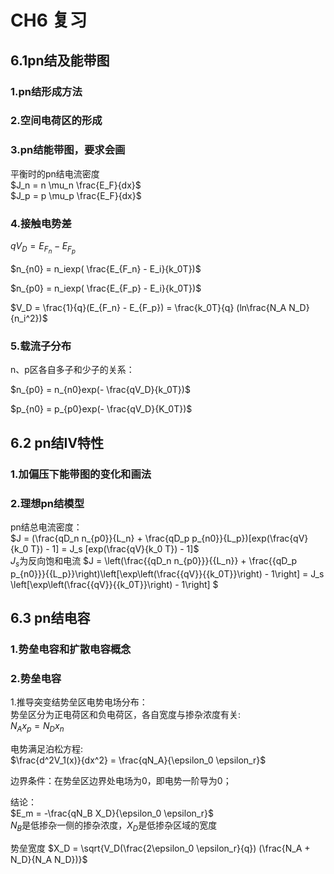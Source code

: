 # CH6 复习

## 6.1pn结及能带图
### 1.pn结形成方法
### 2.空间电荷区的形成
### 3.pn结能带图，要求会画
平衡时的pn结电流密度<br>
$J_n = n \mu_n \frac{E_F}{dx}$ <br>
$J_p = p \mu_p \frac{E_F}{dx}$ <br>

### 4.接触电势差
$qV_D = E_{F_n} - E_{F_p}$ <br>

$n_{n0} = n_iexp( \frac{E_{F_n} - E_i}{k_0T})$ <br>

$n_{p0} = n_iexp( \frac{E_{F_p} - E_i}{k_0T})$ <br>

$V_D = \frac{1}{q}(E_{F_n} - E_{F_p}) = \frac{k_0T}{q} (ln\frac{N_A N_D}{n_i^2})$ <br>

### 5.载流子分布
n、p区各自多子和少子的关系：<br>

$n_{p0} = n_{n0}exp(- \frac{qV_D}{k_0T})$

$p_{n0} = p_{p0}exp(- \frac{qV_D}{K_0T})$



## 6.2 pn结IV特性
### 1.加偏压下能带图的变化和画法

### 2.理想pn结模型
pn结总电流密度：<br>
$J = (\frac{qD_n n_{p0}}{L_n} + \frac{qD_p p_{n0}}{L_p})[exp(\frac{qV}{k_0 T}) - 1] = J_s [exp(\frac{qV}{k_0 T}) - 1]$ <br>
$J_s$为反向饱和电流
$J = \left(\frac{{qD_n n_{p0}}}{{L_n}} + \frac{{qD_p p_{n0}}}{{L_p}}\right)\left[\exp\left(\frac{{qV}}{{k_0T}}\right) - 1\right] = J_s \left[\exp\left(\frac{{qV}}{{k_0T}}\right) - 1\right] $



## 6.3 pn结电容
### 1.势垒电容和扩散电容概念

### 2.势垒电容
1.推导突变结势垒区电势电场分布：<br>
势垒区分为正电荷区和负电荷区，各自宽度与掺杂浓度有关:<br>
$N_A x_p = N_D x_n$ <br>

电势满足泊松方程: <br>
$\frac{d^2V_1(x)}{dx^2} = \frac{qN_A}{\epsilon_0 \epsilon_r}$ 

边界条件：在势垒区边界处电场为0，即电势一阶导为0；


结论：<br>
$E_m = -\frac{qN_B X_D}{\epsilon_0 \epsilon_r}$ <br>
$N_B$是低掺杂一侧的掺杂浓度，$X_D$是低掺杂区域的宽度 <br>

势垒宽度 $X_D = \sqrt{V_D(\frac{2\epsilon_0 \epsilon_r}{q}) (\frac{N_A + N_D}{N_A N_D})}$












































